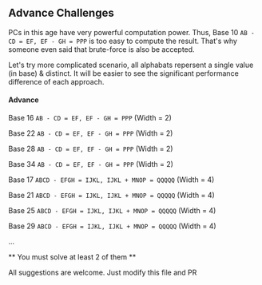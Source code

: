 ## Advance Challenges 
PCs in this age have very powerful computation power. Thus, Base 10 `AB - CD = EF, EF - GH = PPP` is too easy to compute the result. That's why someone even said that brute-force is also be accepted. 

Let's try more complicated scenario, all alphabats repersent a single value (in base) & distinct. It will be easier to see the significant performance difference of each approach.

#### Advance 
Base 16 `AB - CD = EF, EF - GH = PPP` (Width = 2)

Base 22 `AB - CD = EF, EF - GH = PPP` (Width = 2)

Base 28 `AB - CD = EF, EF - GH = PPP` (Width = 2)

Base 34 `AB - CD = EF, EF - GH = PPP` (Width = 2)

Base 17 `ABCD - EFGH = IJKL, IJKL + MNOP = QQQQQ` (Width = 4)

Base 21 `ABCD - EFGH = IJKL, IJKL + MNOP = QQQQQ` (Width = 4)

Base 25 `ABCD - EFGH = IJKL, IJKL + MNOP = QQQQQ` (Width = 4)

Base 29 `ABCD - EFGH = IJKL, IJKL + MNOP = QQQQQ` (Width = 4)

...

** You must solve at least 2 of them **

All suggestions are welcome. Just modify this file and PR